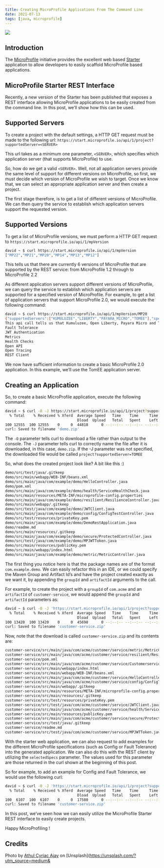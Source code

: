 ```yaml
---
title: Creating MicroProfile Applications From The Command Line
date: 2021-07-13
tags: [java, microprofile]
---
```


![](https://res.cloudinary.com/davidsalter/image/upload/v1628543358/0_sxxGhVh0aHqTPmZT_agofcp.jpg)

## Introduction

The [MicroProfile](https://microprofile.io/) initiative provides the excellent web based [Starter](https://start.microprofile.io/) application to allow developers to easily scaffold MicroProfile based applications.

## MicroProfile Starter REST Interface

Recently, a new version of the Starter has been published that exposes a REST interface allowing MicroProfile applications to be easily created from the command line. In this post, we’ll show how this can be used.

## Supported Servers

To create a project with the default settings, a HTTP GET request must be made to the following url: `https://start.microprofile.io/api/1/project?supportedServer=<SERVER>`

This url takes as a minimum one parameter, `<SERVER>`, which specifies which application server (that supports MicroProfile) to use.

So, how do we get a valid `<SERVER>`. Well, not all application servers provide the same level of support for different versions on MicroProfile, so first, we must decide which version of MicroProfile we wish to target. Once we know that, we can select an appropriate application server and then create a project.

The first stage therefore, is to get a list of different versions of MicroProfile. We can then query the service to establish which application servers support the requested version.

## Supported Versions

To get a list of MicroProfile versions, we must perform a HTTP GET request to `https://start.microprofile.io/api/1/mpVersion`

```bash
david ~ $ curl https://start.microprofile.io/api/1/mpVersion
["MP22","MP21","MP20","MP14","MP13","MP12"]
```

This tells us that there are currently 6 versions of MicroProfile that are supported by the REST service: from MicroProfile 1.2 through to MicroProfile 2.2

As different application servers support different versions of MicroProfile, we can query the service to establish which application servers are supported for a specified version of MicroProfile. For example, to get a list of application servers that support MicroProfile 2.0, we would execute the following command:

```bash
david ~ $ curl https://start.microprofile.io/api/1/mpVersion/MP20
{"supportedServers":["KUMULUZEE","LIBERTY","PAYARA_MICRO","TOMEE"],"specs":["CONFIG","FAULT_TOLERANCE","JWT_AUTH","METRICS","HEALTH_CHECKS","OPEN_API","OPEN_TRACING","REST_CLIENT"]}
This api call tells us that Kumuluzee, Open Liberty, Payara Micro and TomEE support version 2.0 of MicroProfile and they support the MicroProfile APIs:
Fault Tolerance
JWT Authentication
Metrics
Health Checks
Open API
Open Tracing
REST Client
```

We now have sufficient information to create a basic MicroProfile 2.0 application. In this example, we’ll use the TomEE application server.

## Creating an Application

So, to create a basic MicroProfile application, execute the following command:

```bash
david ~ $ curl -O -J https://start.microprofile.io/api/1/project?supportedServer=TOMEE
  % Total    % Received % Xferd  Average Speed   Time    Time     Time  Current
                                 Dload  Upload   Total   Spent    Left  Speed
100 12555  100 12555    0     0  44818      0 --:--:-- --:--:-- --:--:-- 44679
curl: Saved to filename 'demo.zip'
```

The `-O` parameter tells curl to download a file rather than output to the console. The `-J` parameter tells curl to correctly name the file after it is downloaded, in this case, `demo.zip`. If the -J parameter was not specified, the downloaded file would be called `project?supportedServer=TOMEE`

So, what does the created project look like? A bit like this :)

```bash
demo/src/test/java/.gitkeep
demo/src/main/webapp/WEB-INF/beans.xml
demo/src/main/java/com/example/demo/HelloController.java
demo/pom.xml
demo/src/main/java/com/example/demo/health/ServiceHealthCheck.java
demo/src/main/resources/META-INF/microprofile-config.properties
demo/src/main/java/com/example/demo/resilient/ResilienceController.java
demo/src/main/webapp/.gitkeep
demo/src/test/java/com/example/demo/JWTClient.java
demo/src/main/java/com/example/demo/config/ConfigTestController.java
demo/src/test/resources/privateKey.pem
demo/src/main/java/com/example/demo/DemoRestApplication.java
demo/readme.md
demo/src/main/resources/.gitkeep
demo/src/main/java/com/example/demo/secure/ProtectedController.java
demo/src/test/java/com/example/demo/MPJWTToken.java
demo/src/main/resources/publicKey.pem
demo/src/main/webapp/index.html
demo/src/main/java/com/example/demo/metric/MetricController.java
```

The first thing you notice here is that the package names are of the format `com.example.demo`. We can easily refactor this in an IDE, or we could specify the Maven Group and Artifact Id’s and have the project created exactly as we want it, by appending the `groupId` and `artifactId` arguments to the call.

For example, to create the project with a `groupId` of `com.acme` and an `artifactId` of `customer-service`, we would append the `groupId` and `artifactId` parameters as:

```bash
david ~ $ curl -O -J 'https://start.microprofile.io/api/1/project?supportedServer=TOMEE&groupId=com.acme&artifactId=customer-service'
  % Total    % Received % Xferd  Average Speed   Time    Time     Time  Current
                                 Dload  Upload   Total   Spent    Left  Speed
100 13420  100 13420    0     0  45698      0 --:--:-- --:--:-- --:--:-- 45802
curl: Saved to filename 'customer-service.zip'
```

Now, note that the download is called `customer-service.zip` and its contents are:

```bash
customer-service/src/main/java/com/acme/customer/service/metric/MetricController.java
customer-service/src/main/java/com/acme/customer/service/resilient/ResilienceController.java
customer-service/pom.xml
customer-service/src/main/java/com/acme/customer/service/CustomerserviceRestApplication.java
customer-service/src/main/webapp/index.html
customer-service/src/main/webapp/WEB-INF/beans.xml
customer-service/src/main/java/com/acme/customer/service/HelloController.java
customer-service/src/main/java/com/acme/customer/service/config/ConfigTestController.java
customer-service/src/main/webapp/.gitkeep
customer-service/src/main/resources/META-INF/microprofile-config.properties
customer-service/src/main/resources/.gitkeep
customer-service/src/test/resources/privateKey.pem
customer-service/src/test/java/com/acme/customer/service/JWTClient.java
customer-service/src/main/java/com/acme/customer/service/health/ServiceHealthCheck.java
customer-service/src/main/resources/publicKey.pem
customer-service/src/main/java/com/acme/customer/service/secure/ProtectedController.java
customer-service/src/test/java/.gitkeep
customer-service/readme.md
customer-service/src/test/java/com/acme/customer/service/MPJWTToken.java
```

With the starter web application, we can also request to add examples for the different MicroProfile specifications (such as Config or Fault Tolerance) into the generated application. We can also do this with the REST client by utilizing the `selectedSpecs` parameter. The values used for this parameter are those returned in the curl shown at the beginning of this post.

So for example, to add an example for Config and Fault Tolerance, we would use the following curl:

```bash
david ~ $ curl -O -J 'https://start.microprofile.io/api/1/project?supportedServer=TOMEE&groupId=com.acme&artifactId=customer-service&selectedSpecs=CONFIG&selectedSpecs=FAULT_TOLERANCE'
  % Total    % Received % Xferd  Average Speed   Time    Time     Time  Current
                                 Dload  Upload   Total   Spent    Left  Speed
100  6107  100  6107    0     0  17580      0 --:--:-- --:--:-- --:--:-- 17548
curl: Saved to filename 'customer-service.zip'
```

In this post, we’ve seen how we can easily utilize the MicroProfile Starter REST interface to easily create projects.

Happy MicroProfiling !

## Credits

Photo by [Athul Cyriac Ajay](https://unsplash.com/@athulca?utm_source=medium&utm_medium=referral) on [Unsplash](https://unsplash.com/?utm_source=medium&
